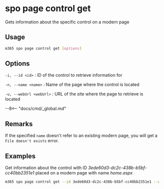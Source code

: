 # spo page control get

Gets information about the specific control on a modern page

## Usage

```sh
m365 spo page control get [options]
```

## Options

`-i, --id <id>`
: ID of the control to retrieve information for

`-n, --name <name>`
: Name of the page where the control is located

`-u, --webUrl <webUrl>`
: URL of the site where the page to retrieve is located

--8<-- "docs/cmd/_global.md"

## Remarks

If the specified `name` doesn't refer to an existing modern page, you will get a `File doesn't exists` error.

## Examples

Get information about the control with ID _3ede60d3-dc2c-438b-b5bf-cc40bb2351e1_ placed on a modern page with name _home.aspx_

```sh
m365 spo page control get --id 3ede60d3-dc2c-438b-b5bf-cc40bb2351e1 --webUrl https://contoso.sharepoint.com/sites/team-a --name home.aspx
```